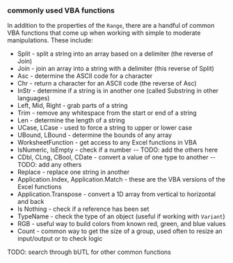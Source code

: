 ### commonly used VBA functions

In addition to the properties of the `Range`, there are a handful of common VBA functions that come up when working with simple to moderate manipulations. These include:

- Split - split a string into an array based on a delimiter (the reverse of Join)
- Join - join an array into a string with a delimiter (this reverse of Split)
- Asc - determine the ASCII code for a character
- Chr - return a character for an ASCII code (the reverse of Asc)
- InStr - determine if a string is in another one (called Substring in other languages)
- Left, Mid, Right - grab parts of a string
- Trim - remove any whitespace from the start or end of a string
- Len - determine the length of a string
- UCase, LCase - used to force a string to upper or lower case
- UBound, LBound - determine the bounds of any array
- WorksheetFunction - get access to any Excel functions in VBA
- IsNumeric, IsEmpty - check if a number -- TODO: add the others here
- CDbl, CLng, CBool, CDate - convert a value of one type to another -- TODO: add any others
- Replace - replace one string in another
- Application.Index, Application.Match - these are the VBA versions of the Excel functions
- Application.Transpose - convert a 1D array from vertical to horizontal and back
- Is Nothing - check if a reference has been set
- TypeName - check the type of an object (useful if working with `Variant`)
- RGB - useful way to build colors from known red, green, and blue values
- Count - common way to get the size of a group, used often to resize an input/output or to check logic

TODO: search through bUTL for other common functions
